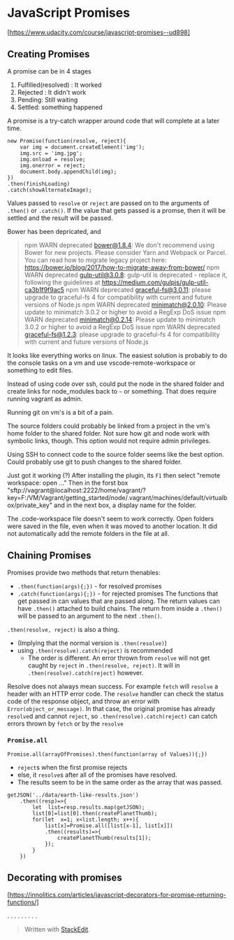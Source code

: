 
# JavaScript Promises
[https://www.udacity.com/course/javascript-promises--ud898]

## Creating Promises
A promise can be in 4 stages
1. Fulfilled(resolved) : It worked
2. Rejected : It didn't work
3. Pending: Still waiting
4. Settled: something happened

A promise is a try-catch wrapper around code that will complete at a later time.
```
new Promise(function(resolve, reject){
	var img = document.createElement('img');
	img.src = 'img.jpg';
	img.onload = resolve;
	img.onerror = reject;
	document.body.appendChild(img);
})
.then(finishLoading)
.catch(showAlternateImage);
```
Values passed to `resolve` or `reject` are passed on to the arguments of `.then()` or `.catch()`. 
If the value that gets passed is a promse, then it will be settled and the result will be passed.

Bower has been depricated, and 



>npm WARN deprecated bower@1.8.4: We don't recommend using Bower for new projects. Please consider Yarn and Webpack or Parcel. You can read how to migrate legacy project here: https://bower.io/blog/2017/how-to-migrate-away-from-bower/
npm WARN deprecated gulp-util@3.0.8: gulp-util is deprecated - replace it, following the guidelines at https://medium.com/gulpjs/gulp-util-ca3b1f9f9ac5
npm WARN deprecated graceful-fs@3.0.11: please upgrade to graceful-fs 4 for compatibility with current and future versions of Node.js
npm WARN deprecated minimatch@2.0.10: Please update to minimatch 3.0.2 or higher to avoid a RegExp DoS issue
npm WARN deprecated minimatch@0.2.14: Please update to minimatch 3.0.2 or higher to avoid a RegExp DoS issue
npm WARN deprecated graceful-fs@1.2.3: please upgrade to graceful-fs 4 for compatibility with current and future versions of Node.js

It looks like everything works on linux. The easiest solution is probably to do the console tasks on a vm and use vscode-remote-workspace or something to edit files.

Instead of using code over ssh, could put the node in the shared folder and create links for node_modules back to `~` or something. That does require running vagrant as admin.

Running git on vm's is a bit of a pain.

The source folders could probably be linked from a project in the vm's home folder to the shared folder. Not sure how git and node work with symbolic links, though.  This option would not require admin privileges. 

Using SSH to connect code to the source folder seems like the best option. Could probably use git to push changes to the shared folder.

Just got it working (?)
After installing the plugin, its `F1` then select "remote workspace: open ..."
Then in the forst box "sftp://vagrant@localhost:2222/home/vagrant/?key=F:/VM/Vagrant/getting_started/node/.vagrant/machines/default/virtualbox/private_key"
and in the next box, a display name for the folder.

The .code-workspace file doesn't seem to work correctly.  Open folders were saved in the file, even when it was moved to another location. It did not automatically add the remote folders in the file at all.


## Chaining Promises
Promises provide two methods that return thenables:
* `.then(function(args){;})` - for resolved promises
* `.catch(function(args){;})` - for rejected promises
The functions that get passed in can values that are passed along.
The return values can have `.then()` attached to build chains.
The return from inside a `.then()` will be passed to an argument to the next `.then()`.


`.then(resolve, reject)` is also a thing.
* (Implying that the normal version is `.then(resolve)`)
* using `.then(resolve).catch(reject)` is recommended
	* The order is different. An error thrown from `resolve` will not get caught by `reject` in `.then(resolve, reject)`. It will in `.then(resolve).catch(reject)` however.

Resolve does not always mean success. For example `fetch` will `resolve` a header with an HTTP	 error code. The `resolve` handler can check the status code of the response object, and throw an error with `Error(object_or_message)`. In that case, the original promise has already `resolve`d and cannot `reject`, so `.then(resolve).catch(reject)` can catch errors thrown by `fetch` or by the `resolve`

### `Promise.all`
`Promise.all(arrayOfPromises).then(function(array of Values)){;})`
* `reject`s when the first promise rejects
* else, it `resolve`s after all of the promises have resolved.
* The results seem to be in the same order as the array that was passed. 

```
getJSON('../data/earth-like-results.json')
	.then((resp)=>{
		let  list=resp.results.map(getJSON);
		list[0]=list[0].then(createPlanetThumb);
		for(let  x=1; x<list.length; x++){
			list[x]=Promise.all([list[x-1], list[x]])
			.then((results)=>{
				createPlanetThumb(results[1]);
			});
		}
	})
```


## Decorating with promises
[https://innolitics.com/articles/javascript-decorators-for-promise-returning-functions/]

.
.
.
.
.
.
.
.
.



> Written with [StackEdit](https://stackedit.io/).
<!--stackedit_data:
eyJoaXN0b3J5IjpbNzE3NjY4NzUzXX0=
-->